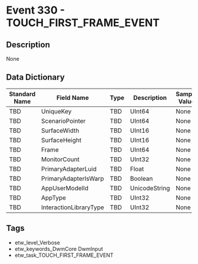 # Event 330 - TOUCH_FIRST_FRAME_EVENT

## Description
None

## Data Dictionary
|Standard Name|Field Name|Type|Description|Sample Value|
|---|---|---|---|---|
|TBD|UniqueKey|TBD|UInt64|None|None|
|TBD|ScenarioPointer|TBD|UInt64|None|None|
|TBD|SurfaceWidth|TBD|UInt16|None|None|
|TBD|SurfaceHeight|TBD|UInt16|None|None|
|TBD|Frame|TBD|UInt64|None|None|
|TBD|MonitorCount|TBD|UInt32|None|None|
|TBD|PrimaryAdapterLuid|TBD|Float|None|None|
|TBD|PrimaryAdapterIsWarp|TBD|Boolean|None|None|
|TBD|AppUserModelId|TBD|UnicodeString|None|None|
|TBD|AppType|TBD|UInt32|None|None|
|TBD|InteractionLibraryType|TBD|UInt32|None|None|

## Tags
* etw_level_Verbose
* etw_keywords_DwmCore DwmInput
* etw_task_TOUCH_FIRST_FRAME_EVENT